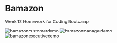 # Bamazon
Week 12 Homework for Coding Bootcamp

![bamazoncustomerdemo](https://user-images.githubusercontent.com/24326243/27019484-bfe3f0fa-4eed-11e7-93a9-b493fd3f481a.gif)
![bamazonmanagerdemo](https://user-images.githubusercontent.com/24326243/27020191-f65354ea-4ef3-11e7-93d3-310a8c8ac292.gif)
![bamazonexecutivedemo](https://user-images.githubusercontent.com/24326243/27020211-15ddea5a-4ef4-11e7-9350-66d1bab11be8.gif)
